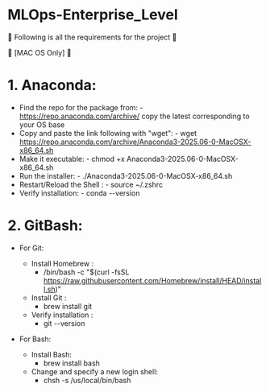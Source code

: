 # MLOps-Enterprise_Level

🚀 Following is all the requirements for the project 🚀 

 [MAC OS Only] 

# 1. Anaconda:
 - Find the repo for the package from: 
        - https://repo.anaconda.com/archive/ copy the latest corresponding to your OS base
 - Copy and paste the link following with "wget":
        - wget https://repo.anaconda.com/archive/Anaconda3-2025.06-0-MacOSX-x86_64.sh
 - Make it executable:
        - chmod +x Anaconda3-2025.06-0-MacOSX-x86_64.sh
 - Run the installer:
        - ./Anaconda3-2025.06-0-MacOSX-x86_64.sh
 - Restart/Reload the Shell :
        - source ~/.zshrc
 - Verify installation: 
        - conda --version

# 2. GitBash:

- For Git:
    - Install Homebrew :
        - /bin/bash -c "$(curl -fsSL https://raw.githubusercontent.com/Homebrew/install/HEAD/install.sh)"
    - Install Git :
        - brew install git
    - Verify installation :
        - git --version

- For Bash:
    - Install Bash:
        - brew install bash
    - Change and specify a new login shell:
        - chsh -s /us/local/bin/bash